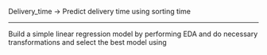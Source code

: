 Delivery_time -> Predict delivery time using sorting time 

------------------------------------------------------------

Build a simple linear regression model by performing EDA and do necessary transformations and select the best model using 
